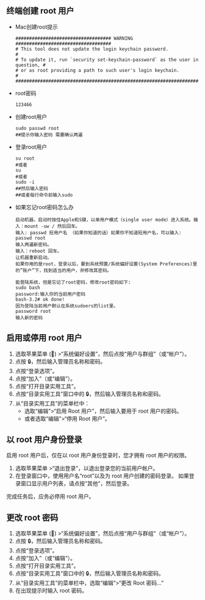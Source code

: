 ## 终端创建 root 用户

- Mac创建root提示

  ```shell
  ################################### WARNING ###################################
  # This tool does not update the login keychain password.                      #
  # To update it, run `security set-keychain-password` as the user in question, #
  # or as root providing a path to such user's login keychain.                  #
  ###############################################################################
  ```

- root密码

  ```
  123466
  ```


- 创建root用户

  ```shell
  sudo passwd root 
  ##提示你输入密码	需要确认两遍
  ```

- 登录root用户

  ```shell
  su root 
  #或者
  su
  #或者
  sudo -i
  ##然后输入密码
  ##或者每行命令前输入sudo
  
  ```

- 如果忘记root密码怎么办

  ```
  启动机器，启动时按住Apple和S键，以单用户模式（single user mode）进入系统。输入：mount -uw / 然后回车。
  输入: passwd 短用户名 （如果你知道的话）如果你不知道短用户名，可以输入: passwd root
  输入两遍新密码。
  输入：reboot 回车。
  让机器重新启动。
  如果你用的是root，登录以后，要到系统预置/系统偏好设置(System Preferences)里的”账户”下，找到适当的用户，并修改其密码。
  ```

  ```
  能登陆系统，但是忘记了root密码，修改root密码如下:
  sudo bash
  password:输入你的当前用户密码
  bash-3.2# ok done!
  因为登陆当前用户默认在系统sudoers的list里。
  password root
  输入新的密码
  ```

## 启用或停用 root 用户

1. 选取苹果菜单 () >“系统偏好设置”，然后点按“用户与群组”（或“帐户”）。
2. 点按 🔒，然后输入管理员名称和密码。
3. 点按“登录选项”。
4. 点按“加入”（或“编辑”）。
5. 点按“打开目录实用工具”。
6. 点按“目录实用工具”窗口中的  🔒，然后输入管理员名称和密码。
7. 从“目录实用工具”的菜单栏中：
   - 选取“编辑”>“启用 Root 用户”，然后输入要用于 root 用户的密码。
   - 或者选取“编辑”>“停用 Root 用户”。

## 以 root 用户身份登录

启用 root 用户后，仅在以 root 用户身份登录时，您才拥有 root 用户的权限。

1. 选取苹果菜单 >“退出登录”，以退出登录您的当前用户帐户。
2. 在登录窗口中，使用用户名“root”以及为 root 用户创建的密码登录。
   如果登录窗口显示用户列表，请点按“其他”，然后登录。

完成任务后，应务必停用 root 用户。 

## 更改 root 密码

1. 选取苹果菜单 () >“系统偏好设置”，然后点按“用户与群组”（或“帐户”）。
2. 点按  🔒，然后输入管理员名称和密码。
3. 点按“登录选项”。
4. 点按“加入”（或“编辑”）。
5. 点按“打开目录实用工具”。
6. 点按“目录实用工具”窗口中的  🔒，然后输入管理员名称和密码。
7. 从“目录实用工具”的菜单栏中，选取“编辑”>“更改 Root 密码…”
8. 在出现提示时输入 root 密码。
